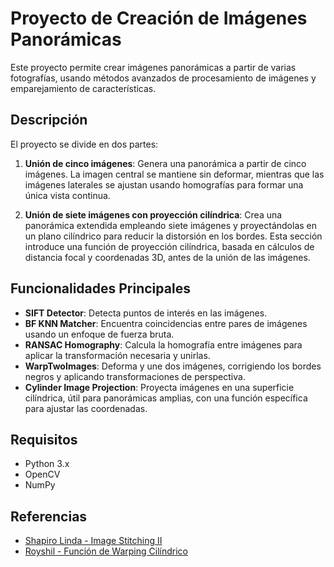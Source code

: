 # Proyecto de Creación de Imágenes Panorámicas

Este proyecto permite crear imágenes panorámicas a partir de varias fotografías, usando métodos avanzados de procesamiento de imágenes y emparejamiento de características.

## Descripción

El proyecto se divide en dos partes:

1. **Unión de cinco imágenes**: Genera una panorámica a partir de cinco imágenes. La imagen central se mantiene sin deformar, mientras que las imágenes laterales se ajustan usando homografías para formar una única vista continua.

2. **Unión de siete imágenes con proyección cilíndrica**: Crea una panorámica extendida empleando siete imágenes y proyectándolas en un plano cilíndrico para reducir la distorsión en los bordes. Esta sección introduce una función de proyección cilíndrica, basada en cálculos de distancia focal y coordenadas 3D, antes de la unión de las imágenes.

## Funcionalidades Principales

- **SIFT Detector**: Detecta puntos de interés en las imágenes.
- **BF KNN Matcher**: Encuentra coincidencias entre pares de imágenes usando un enfoque de fuerza bruta.
- **RANSAC Homography**: Calcula la homografía entre imágenes para aplicar la transformación necesaria y unirlas.
- **WarpTwoImages**: Deforma y une dos imágenes, corrigiendo los bordes negros y aplicando transformaciones de perspectiva.
- **Cylinder Image Projection**: Proyecta imágenes en una superficie cilíndrica, útil para panorámicas amplias, con una función específica para ajustar las coordenadas.

## Requisitos

- Python 3.x
- OpenCV
- NumPy

## Referencias

- [Shapiro Linda - Image Stitching II](https://courses.cs.washington.edu/courses/cse576/17sp/notes/9_ImageStitching2-17.pdf)
- [Royshil - Función de Warping Cilíndrico](https://gist.github.com/royshil/0b21e8e7c6c1f46a16db66c384742b2b)




